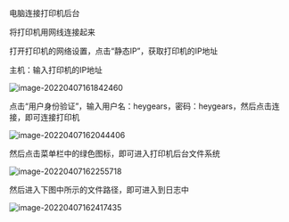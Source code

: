 电脑连接打印机后台

将打印机用网线连接起来

打开打印机的网络设置，点击“静态IP”，获取打印机的IP地址

主机：输入打印机的IP地址

![image-20220407161842460](C:\Users\Administrator\AppData\Roaming\Typora\typora-user-images\image-20220407161842460.png)

点击“用户身份验证”，输入用户名：heygears，密码：heygears，然后点击连接，即可连接打印机

![image-20220407162044406](C:\Users\Administrator\AppData\Roaming\Typora\typora-user-images\image-20220407162044406.png)

然后点击菜单栏中的绿色图标，即可进入打印机后台文件系统

![image-20220407162255718](C:\Users\Administrator\AppData\Roaming\Typora\typora-user-images\image-20220407162255718.png)

然后进入下图中所示的文件路径，即可进入到日志中

![image-20220407162417435](C:\Users\Administrator\AppData\Roaming\Typora\typora-user-images\image-20220407162417435.png)

